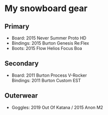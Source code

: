 # My snowboard gear

## Primary

 - Board: 2015 Never Summer Proto HD
 - Bindings: 2015 Burton Genesis Re:Flex
 - Boots: 2015 Flow Helios Focus Boa

## Secondary

 - Board: 2011 Burton Process V-Rocker  
   Bindings: 2011 Burton Custom EST
   
## Outerwear

 - Goggles: 2019 Out Of Katana / 2015 Anon M2

